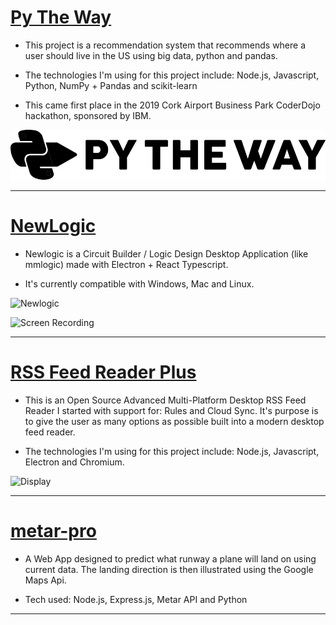 # [Py The Way](https://github.com/py-the-way/py-the-way)

- This project is a recommendation system that recommends where a user should live in the US using big data, python and pandas.

- The technologies I'm using for this project include: Node.js, Javascript, Python, NumPy + Pandas and scikit-learn

- This came first place in the 2019 Cork Airport Business Park CoderDojo hackathon, sponsored by IBM.

![Py The Way](https://raw.githubusercontent.com/py-the-way/py-the-way/master/logo.png "Py The Way")

* * *

# [NewLogic](https://github.com/ericm/newlogic)

- Newlogic is a Circuit Builder / Logic Design Desktop Application (like mmlogic) made with Electron + React Typescript. 

- It's currently compatible with Windows, Mac and Linux.


![Newlogic](https://raw.githubusercontent.com/ericm/newlogic/master/assets/logo.png "Newlogic Logo")

![Screen Recording](https://raw.githubusercontent.com/ericm/newlogic/master/assets/screenshot_ui.gif "Newlogic Use Case")

* * *

# [RSS Feed Reader Plus](https://github.com/ericm/RSS-Feed-Reader-Plus)

- This is an Open Source Advanced Multi-Platform Desktop RSS Feed Reader I started with support for: Rules and Cloud Sync. It's purpose is to give the user as many options as possible built into a modern desktop feed reader.

- The technologies I'm using for this project include: Node.js, Javascript, Electron and Chromium.

![Display](https://cdn.dribbble.com/users/2543897/screenshots/5167415/dribble1_4x.png "Showcase")

* * *


# [metar-pro](https://github.com/ericm/metar-pro)

- A Web App designed to predict what runway a plane will land on using current data. The landing direction is then illustrated using the Google Maps Api. 

- Tech used: Node.js, Express.js, Metar API and Python

* * *
